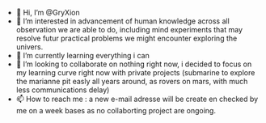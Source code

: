 - 👋 Hi, I’m @GryXion
- 👀 I’m interested in advancement of human knowledge across all observation we are able to do, including mind experiments that may resolve futur practical problems we might encounter exploring the univers.
- 🌱 I’m currently learning everything i can
- 💞️ I’m looking to collaborate on nothing right now, i decided to focus on my learning curve right now with private projects (submarine to explore the marianne pit easly all years around, as rovers on mars, with much less communications delay)
- 📫 How to reach me : a new e-mail adresse will be create en checked by me on a week bases as no collaborting project are ongoing.

<!---
GryXion/GryXion is a ✨ special ✨ repository because its `README.md` (this file) appears on your GitHub profile.
You can click the Preview link to take a look at your changes.
--->
